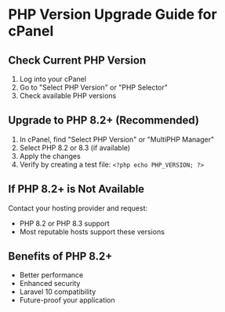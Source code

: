 # PHP Version Upgrade Guide for cPanel

## Check Current PHP Version
1. Log into your cPanel
2. Go to "Select PHP Version" or "PHP Selector"
3. Check available PHP versions

## Upgrade to PHP 8.2+ (Recommended)
1. In cPanel, find "Select PHP Version" or "MultiPHP Manager"
2. Select PHP 8.2 or 8.3 (if available)
3. Apply the changes
4. Verify by creating a test file: `<?php echo PHP_VERSION; ?>`

## If PHP 8.2+ is Not Available
Contact your hosting provider and request:
- PHP 8.2 or PHP 8.3 support
- Most reputable hosts support these versions

## Benefits of PHP 8.2+
- Better performance
- Enhanced security
- Laravel 10 compatibility
- Future-proof your application
